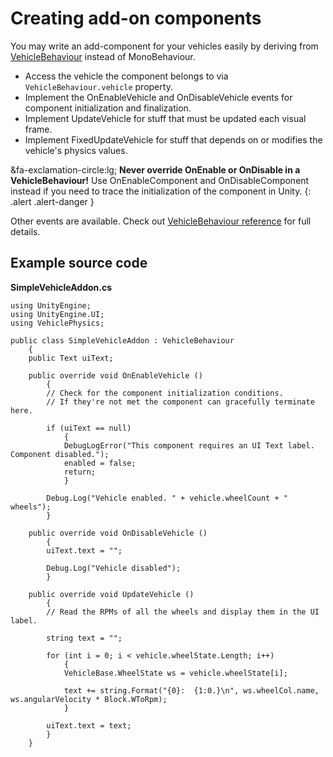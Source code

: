 # Creating add-on components

You may write an add-component for your vehicles easily by deriving from [VehicleBehaviour](/advanced/vehiclebehaviour-reference)
instead of MonoBehaviour.

- Access the vehicle the component belongs to via `VehicleBehaviour.vehicle` property.
- Implement the OnEnableVehicle and OnDisableVehicle events for component initialization and
	finalization.
- Implement UpdateVehicle for stuff that must be updated each visual frame.
- Implement FixedUpdateVehicle for stuff that depends on or modifies the vehicle's physics values.

&fa-exclamation-circle:lg; **Never override OnEnable or OnDisable in a VehicleBehaviour!** Use
OnEnableComponent and OnDisableComponent instead if you need to trace the initialization of the
component in Unity.
{: .alert .alert-danger }

Other events are available. Check out [VehicleBehaviour reference](/advanced/vehiclebehaviour-reference)
for full details.

## Example source code

**SimpleVehicleAddon.cs**
```
using UnityEngine;
using UnityEngine.UI;
using VehiclePhysics;

public class SimpleVehicleAddon : VehicleBehaviour
	{
	public Text uiText;

	public override void OnEnableVehicle ()
		{
		// Check for the component initialization conditions.
		// If they're not met the component can gracefully terminate here.

		if (uiText == null)
			{
			DebugLogError("This component requires an UI Text label. Component disabled.");
			enabled = false;
			return;
			}

		Debug.Log("Vehicle enabled. " + vehicle.wheelCount + " wheels");
		}

	public override void OnDisableVehicle ()
		{
		uiText.text = "";

		Debug.Log("Vehicle disabled");
		}

	public override void UpdateVehicle ()
		{
		// Read the RPMs of all the wheels and display them in the UI label.

		string text = "";

		for (int i = 0; i < vehicle.wheelState.Length; i++)
			{
			VehicleBase.WheelState ws = vehicle.wheelState[i];

			text += string.Format("{0}:  {1:0.}\n", ws.wheelCol.name, ws.angularVelocity * Block.WToRpm);
			}

		uiText.text = text;
		}
	}
```